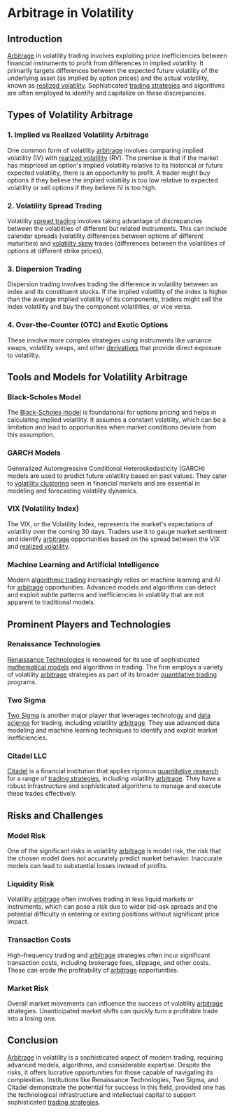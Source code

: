 # Arbitrage in Volatility

## Introduction

[Arbitrage](../a/arbitrage.md) in volatility trading involves exploiting price inefficiencies between financial instruments to profit from differences in implied volatility. It primarily targets differences between the expected future volatility of the underlying asset (as implied by option prices) and the actual volatility, known as [realized volatility](../r/realized_volatility.md). Sophisticated [trading strategies](../t/trading_strategies.md) and algorithms are often employed to identify and capitalize on these discrepancies.

## Types of Volatility Arbitrage

### 1. **Implied vs Realized Volatility Arbitrage**

One common form of volatility [arbitrage](../a/arbitrage.md) involves comparing implied volatility (IV) with [realized volatility](../r/realized_volatility.md) (RV). The premise is that if the market has mispriced an option's implied volatility relative to its historical or future expected volatility, there is an opportunity to profit. A trader might buy options if they believe the implied volatility is too low relative to expected volatility or sell options if they believe IV is too high.

### 2. **Volatility Spread Trading**

Volatility [spread trading](../s/spread_trading.md) involves taking advantage of discrepancies between the volatilities of different but related instruments. This can include calendar spreads (volatility differences between options of different maturities) and [volatility skew](../v/volatility_skew.md) trades (differences between the volatilities of options at different strike prices).

### 3. **Dispersion Trading**

Dispersion trading involves trading the difference in volatility between an index and its constituent stocks. If the implied volatility of the index is higher than the average implied volatility of its components, traders might sell the index volatility and buy the component volatilities, or vice versa.

### 4. **Over-the-Counter (OTC) and Exotic Options**

These involve more complex strategies using instruments like variance swaps, volatility swaps, and other [derivatives](../d/derivatives.md) that provide direct exposure to volatility.

## Tools and Models for Volatility Arbitrage

### Black-Scholes Model

The [Black-Scholes model](../b/black-scholes_model.md) is foundational for options pricing and helps in calculating implied volatility. It assumes a constant volatility, which can be a limitation and lead to opportunities when market conditions deviate from this assumption.

### GARCH Models

Generalized Autoregressive Conditional Heteroskedasticity (GARCH) models are used to predict future volatility based on past values. They cater to [volatility clustering](../v/volatility_clustering.md) seen in financial markets and are essential in modeling and forecasting volatility dynamics.

### VIX (Volatility Index)

The VIX, or the Volatility Index, represents the market's expectations of volatility over the coming 30 days. Traders use it to gauge market sentiment and identify [arbitrage](../a/arbitrage.md) opportunities based on the spread between the VIX and [realized volatility](../r/realized_volatility.md).

### Machine Learning and Artificial Intelligence

Modern [algorithmic trading](../a/algorithmic_trading.md) increasingly relies on machine learning and AI for [arbitrage](../a/arbitrage.md) opportunities. Advanced models and algorithms can detect and exploit subtle patterns and inefficiencies in volatility that are not apparent to traditional models.

## Prominent Players and Technologies

### Renaissance Technologies

[Renaissance Technologies](https://www.rentec.com/) is renowned for its use of sophisticated [mathematical models](../m/mathematical_models_in_trading.md) and algorithms in trading. The firm employs a variety of volatility [arbitrage](../a/arbitrage.md) strategies as part of its broader [quantitative trading](../q/quantitative_trading.md) programs.

### Two Sigma

[Two Sigma](https://www.twosigma.com/) is another major player that leverages technology and [data science](../d/data_science_in_trading.md) for trading, including volatility [arbitrage](../a/arbitrage.md). They use advanced data modeling and machine learning techniques to identify and exploit market inefficiencies.

### Citadel LLC

[Citadel](https://www.citadel.com/) is a financial institution that applies rigorous [quantitative research](../q/quantitative_research.md) for a range of [trading strategies](../t/trading_strategies.md), including volatility [arbitrage](../a/arbitrage.md). They have a robust infrastructure and sophisticated algorithms to manage and execute these trades effectively.

## Risks and Challenges

### Model Risk

One of the significant risks in volatility [arbitrage](../a/arbitrage.md) is model risk, the risk that the chosen model does not accurately predict market behavior. Inaccurate models can lead to substantial losses instead of profits.

### Liquidity Risk

Volatility [arbitrage](../a/arbitrage.md) often involves trading in less liquid markets or instruments, which can pose a risk due to wider bid-ask spreads and the potential difficulty in entering or exiting positions without significant price impact.

### Transaction Costs

High-frequency trading and [arbitrage](../a/arbitrage.md) strategies often incur significant transaction costs, including brokerage fees, slippage, and other costs. These can erode the profitability of [arbitrage](../a/arbitrage.md) opportunities.

### Market Risk

Overall market movements can influence the success of volatility [arbitrage](../a/arbitrage.md) strategies. Unanticipated market shifts can quickly turn a profitable trade into a losing one.

## Conclusion

[Arbitrage](../a/arbitrage.md) in volatility is a sophisticated aspect of modern trading, requiring advanced models, algorithms, and considerable expertise. Despite the risks, it offers lucrative opportunities for those capable of navigating its complexities. Institutions like Renaissance Technologies, Two Sigma, and Citadel demonstrate the potential for success in this field, provided one has the technological infrastructure and intellectual capital to support sophisticated [trading strategies](../t/trading_strategies.md).